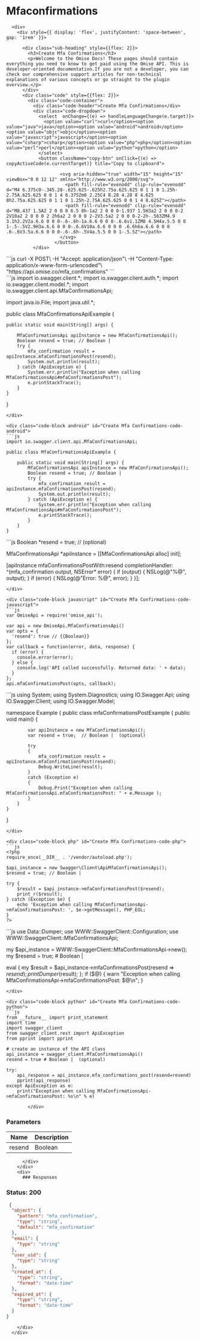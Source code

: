 # Mfaconfirmations


      <div>
        <div style={{ display: 'flex', justifyContent: 'space-between', gap: '1rem' }}>

          <div class="sub-heading" style={{flex: 2}}>
            <h3>Create Mfa Confirmations</h3>
            <p>Welcome to the Omise Docs! These pages should contain everything you need to know to get paid using the Omise API. This is developer-oriented documentation.If you are not a developer, you can check our comprehensive support articles for non-technical explanations of various concepts or go straight to the plugin overview.</p>
          </div>
          <div class="code" style={{flex: 2}}>
            <div class="code-container">
              <div class="code-header">Create Mfa Confirmations</div>
              <div class="code-dropdown">
                <select  onChange={(e) => handleLanguageChange(e.target)}>
                  <option value="curl">curl</option><option value="java">java</option><option value="android">android</option><option value="objc">objc</option><option value="javascript">javascript</option><option value="csharp">csharp</option><option value="php">php</option><option value="perl">perl</option><option value="python">python</option>
                </select>
                <button className="copy-btn" onClick={(e) => copyActiveCode(e.currentTarget)} title="Copy to clipboard">

                        <svg aria-hidden="true" width="15" height="15" viewBox="0 0 12 12" xmlns="http://www.w3.org/2000/svg">
                          <path fill-rule="evenodd" clip-rule="evenodd" d="M4 6.375c0-.345.28-.625.625-.625h2.75a.625.625 0 1 1 0 1.25h-2.75A.625.625 0 0 1 4 6.375Zm0 2.25C4 8.28 4.28 8 4.625 8h2.75a.625.625 0 1 1 0 1.25h-2.75A.625.625 0 0 1 4 8.625Z"></path>
                          <path fill-rule="evenodd" clip-rule="evenodd" d="M8.437 1.5A2 2 0 0 0 6.5 0h-1a2 2 0 0 0-1.937 1.5H3a2 2 0 0 0-2 2V10a2 2 0 0 0 2 2h6a2 2 0 0 0 2-2V3.5a2 2 0 0 0-2-2h-.563ZM4.9 3.1h2.2V2a.6.6 0 0 0-.6-.6h-1a.6.6 0 0 0-.6.6v1.1ZM8 4.5H4a.5.5 0 0 1-.5-.5V2.9H3a.6.6 0 0 0-.6.6V10a.6.6 0 0 0 .6.6h6a.6.6 0 0 0 .6-.6V3.5a.6.6 0 0 0-.6-.6h-.5V4a.5.5 0 0 1-.5.5Z"></path>
                        </svg>
                      </button>
              </div>
              
<div class="code-block curl active" id="Create Mfa Confirmations-code-curl">
```js
curl -X POST\
-H "Accept: application/json"\
-H "Content-Type: application/x-www-form-urlencoded"\
"https://api.omise.co/mfa_confirmations"
```
</div>

<div class="code-block java" id="Create Mfa Confirmations-code-java">
```js
import io.swagger.client.*;
import io.swagger.client.auth.*;
import io.swagger.client.model.*;
import io.swagger.client.api.MfaConfirmationsApi;

import java.io.File;
import java.util.*;

public class MfaConfirmationsApiExample {

    public static void main(String[] args) {
        
        MfaConfirmationsApi apiInstance = new MfaConfirmationsApi();
        Boolean resend = true; // Boolean | 
        try {
            mfa_confirmation result = apiInstance.mfaConfirmationsPost(resend);
            System.out.println(result);
        } catch (ApiException e) {
            System.err.println("Exception when calling MfaConfirmationsApi#mfaConfirmationsPost");
            e.printStackTrace();
        }
    }
}
```
</div>

<div class="code-block android" id="Create Mfa Confirmations-code-android">
```js
import io.swagger.client.api.MfaConfirmationsApi;

public class MfaConfirmationsApiExample {

    public static void main(String[] args) {
        MfaConfirmationsApi apiInstance = new MfaConfirmationsApi();
        Boolean resend = true; // Boolean | 
        try {
            mfa_confirmation result = apiInstance.mfaConfirmationsPost(resend);
            System.out.println(result);
        } catch (ApiException e) {
            System.err.println("Exception when calling MfaConfirmationsApi#mfaConfirmationsPost");
            e.printStackTrace();
        }
    }
}
```
</div>

<div class="code-block objc" id="Create Mfa Confirmations-code-objc">
```js
Boolean *resend = true; //  (optional)

MfaConfirmationsApi *apiInstance = [[MfaConfirmationsApi alloc] init];

[apiInstance mfaConfirmationsPostWith:resend
              completionHandler: ^(mfa_confirmation output, NSError* error) {
                            if (output) {
                                NSLog(@"%@", output);
                            }
                            if (error) {
                                NSLog(@"Error: %@", error);
                            }
                        }];
```
</div>

<div class="code-block javascript" id="Create Mfa Confirmations-code-javascript">
```js
var OmiseApi = require('omise_api');

var api = new OmiseApi.MfaConfirmationsApi()
var opts = { 
  'resend': true // {{Boolean}} 
};
var callback = function(error, data, response) {
  if (error) {
    console.error(error);
  } else {
    console.log('API called successfully. Returned data: ' + data);
  }
};
api.mfaConfirmationsPost(opts, callback);
```
</div>

<div class="code-block csharp" id="Create Mfa Confirmations-code-csharp">
```js
using System;
using System.Diagnostics;
using IO.Swagger.Api;
using IO.Swagger.Client;
using IO.Swagger.Model;

namespace Example
{
    public class mfaConfirmationsPostExample
    {
        public void main()
        {

            var apiInstance = new MfaConfirmationsApi();
            var resend = true;  // Boolean |  (optional) 

            try
            {
                mfa_confirmation result = apiInstance.mfaConfirmationsPost(resend);
                Debug.WriteLine(result);
            }
            catch (Exception e)
            {
                Debug.Print("Exception when calling MfaConfirmationsApi.mfaConfirmationsPost: " + e.Message );
            }
        }
    }
}
```
</div>

<div class="code-block php" id="Create Mfa Confirmations-code-php">
```js
<?php
require_once(__DIR__ . '/vendor/autoload.php');

$api_instance = new Swagger\Client\ApiMfaConfirmationsApi();
$resend = true; // Boolean | 

try {
    $result = $api_instance->mfaConfirmationsPost($resend);
    print_r($result);
} catch (Exception $e) {
    echo 'Exception when calling MfaConfirmationsApi->mfaConfirmationsPost: ', $e->getMessage(), PHP_EOL;
}
?>
```
</div>

<div class="code-block perl" id="Create Mfa Confirmations-code-perl">
```js
use Data::Dumper;
use WWW::SwaggerClient::Configuration;
use WWW::SwaggerClient::MfaConfirmationsApi;

my $api_instance = WWW::SwaggerClient::MfaConfirmationsApi->new();
my $resend = true; # Boolean | 

eval { 
    my $result = $api_instance->mfaConfirmationsPost(resend => $resend);
    print Dumper($result);
};
if ($@) {
    warn "Exception when calling MfaConfirmationsApi->mfaConfirmationsPost: $@\n";
}
```
</div>

<div class="code-block python" id="Create Mfa Confirmations-code-python">
```js
from __future__ import print_statement
import time
import swagger_client
from swagger_client.rest import ApiException
from pprint import pprint

# create an instance of the API class
api_instance = swagger_client.MfaConfirmationsApi()
resend = true # Boolean |  (optional)

try: 
    api_response = api_instance.mfa_confirmations_post(resend=resend)
    pprint(api_response)
except ApiException as e:
    print("Exception when calling MfaConfirmationsApi->mfaConfirmationsPost: %s\n" % e)
```
</div>
            
            </div>
            
### Parameters

| Name | Description |
|------|-------------|
| resend | Boolean |

          </div>
        </div>
        <div>
          ### Responses

 ### Status: 200

```json
 {
  "object": {
    "pattern": "mfa_confirmation",
    "type": "string",
    "default": "mfa_confirmation"
  },
  "email": {
    "type": "string"
  },
  "user_uid": {
    "type": "string"
  },
  "created_at": {
    "type": "string",
    "format": "date-time"
  },
  "expired_at": {
    "type": "string",
    "format": "date-time"
  }
} 
```

        </div>
      </div>

